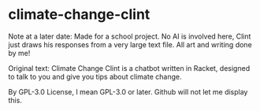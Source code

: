 # climate-change-clint

Note at a later date: 
Made for a school project. No AI is involved here, Clint just draws his responses from a very large text file.
All art and writing done by me!

Original text:
Climate Change Clint is a chatbot written in Racket, designed to talk to you and give you tips about climate change.

By GPL-3.0 License, I mean GPL-3.0 or later. Github will not let me display this.
